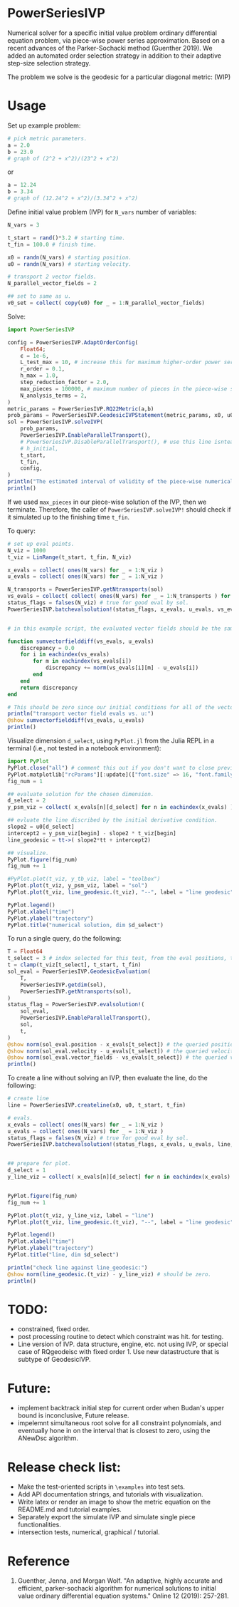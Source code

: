# PowerSeriesIVP
Numerical solver for a specific initial value problem ordinary differential equation problem, via piece-wise power series approximation. Based on a recent advances of the Parker-Sochacki method (Guenther 2019). We added an automated order selection strategy in addition to their adaptive step-size selection strategy.

The problem we solve is the geodesic for a particular diagonal metric: (WIP)

# Usage

Set up example problem:
```julia
# pick metric parameters.
a = 2.0
b = 23.0
# graph of (2^2 + x^2)/(23^2 + x^2)
```
or 
```julia
a = 12.24
b = 3.34
# graph of (12.24^2 + x^2)/(3.34^2 + x^2)
```


Define initial value problem (IVP) for `N_vars` number of variables:
```julia
N_vars = 3

t_start = rand()*3.2 # starting time.
t_fin = 100.0 # finish time.

x0 = randn(N_vars) # starting position.
u0 = randn(N_vars) # starting velocity.

# transport 2 vector fields.
N_parallel_vector_fields = 2

## set to same as u.
v0_set = collect( copy(u0) for _ = 1:N_parallel_vector_fields)

```

Solve:
```julia
import PowerSeriesIVP

config = PowerSeriesIVP.AdaptOrderConfig(
    Float64;
    ϵ = 1e-6,
    L_test_max = 10, # increase this for maximum higher-order power series.
    r_order = 0.1,
    h_max = 1.0,
    step_reduction_factor = 2.0,
    max_pieces = 100000, # maximum number of pieces in the piece-wise solution.
    N_analysis_terms = 2,
)
metric_params = PowerSeriesIVP.RQ22Metric(a,b)
prob_params = PowerSeriesIVP.GeodesicIVPStatement(metric_params, x0, u0, v0_set)
sol = PowerSeriesIVP.solveIVP(
    prob_params,
    PowerSeriesIVP.EnableParallelTransport(),
    # PowerSeriesIVP.DisableParallelTransport(), # use this line isntead for faster computation, if don't want to parallel transport the vector fields in v0_set.
    # h_initial,
    t_start,
    t_fin,
    config,
)
println("The estimated interval of validity of the piece-wise numerical solution is from time ", t_start, " to ", PowerSeriesIVP.getendtime(sol))
println()

```
If we used `max_pieces` in our piece-wise solution of the IVP, then we terminate. Therefore, the caller of `PowerSeriesIVP.solveIVP!` should check if it simulated up to the finishing time `t_fin`.

To query:
```julia
# set up eval points.
N_viz = 1000
t_viz = LinRange(t_start, t_fin, N_viz)

x_evals = collect( ones(N_vars) for _ = 1:N_viz )
u_evals = collect( ones(N_vars) for _ = 1:N_viz )

N_transports = PowerSeriesIVP.getNtransports(sol)
vs_evals = collect( collect( ones(N_vars) for _ = 1:N_transports ) for _ = 1:N_viz )
status_flags = falses(N_viz) # true for good eval by sol.
PowerSeriesIVP.batchevalsolution!(status_flags, x_evals, u_evals, vs_evals, sol, t_viz)


# in this example script, the evaluated vector fields should be the same as u.

function sumvectorfielddiff(vs_evals, u_evals)
    discrepancy = 0.0
    for i in eachindex(vs_evals)
        for m in eachindex(vs_evals[i])
            discrepancy += norm(vs_evals[i][m] - u_evals[i])
        end
    end
    return discrepancy
end

# This should be zero since our initial conditions for all of the vector fields are the same as the initial conditions for u.
println("transport vector field evals vs. u:")
@show sumvectorfielddiff(vs_evals, u_evals)
println()


```

Visualize dimension `d_select`, using `PyPlot.jl` from the Julia REPL in a terminal (i.e., not tested in a notebook environment):
```julia
import PyPlot
PyPlot.close("all") # comment this out if you don't want to close previously opened PyPlot windows.
PyPlot.matplotlib["rcParams"][:update](["font.size" => 16, "font.family" => "serif"])
fig_num = 1

## evaluate solution for the chosen dimension.
d_select = 2
y_psm_viz = collect( x_evals[n][d_select] for n in eachindex(x_evals) )

## evluate the line discribed by the initial derivative condition.
slope2 = u0[d_select]
intercept2 = y_psm_viz[begin] - slope2 * t_viz[begin]
line_geodesic = tt->( slope2*tt + intercept2)

## visualize.
PyPlot.figure(fig_num)
fig_num += 1

#PyPlot.plot(t_viz, y_tb_viz, label = "toolbox")
PyPlot.plot(t_viz, y_psm_viz, label = "sol")
PyPlot.plot(t_viz, line_geodesic.(t_viz), "--", label = "line geodesic")

PyPlot.legend()
PyPlot.xlabel("time")
PyPlot.ylabel("trajectory")
PyPlot.title("numerical solution, dim $d_select")

```

To run a single query, do the following:
```julia
T = Float64
t_select = 3 # index selected for this test, from the eval positions, t_viz.
t = clamp(t_viz[t_select], t_start, t_fin)
sol_eval = PowerSeriesIVP.GeodesicEvaluation(
    T,
    PowerSeriesIVP.getdim(sol),
    PowerSeriesIVP.getNtransports(sol),
)
status_flag = PowerSeriesIVP.evalsolution!(
    sol_eval,
    PowerSeriesIVP.EnableParallelTransport(),
    sol,
    t,
)
@show norm(sol_eval.position - x_evals[t_select]) # the queried position.
@show norm(sol_eval.velocity - u_evals[t_select]) # the queried velocity.
@show norm(sol_eval.vector_fields - vs_evals[t_select]) # the queried velocity.
println()

```

To create a line without solving an IVP, then evaluate the line, do the following:
```julia
# create line
line = PowerSeriesIVP.createline(x0, u0, t_start, t_fin)

# evals.
x_evals = collect( ones(N_vars) for _ = 1:N_viz )
u_evals = collect( ones(N_vars) for _ = 1:N_viz )
status_flags = falses(N_viz) # true for good eval by sol.
PowerSeriesIVP.batchevalsolution!(status_flags, x_evals, u_evals, line, t_viz)


## prepare for plot.
d_select = 1
y_line_viz = collect( x_evals[n][d_select] for n in eachindex(x_evals) )


PyPlot.figure(fig_num)
fig_num += 1

PyPlot.plot(t_viz, y_line_viz, label = "line")
PyPlot.plot(t_viz, line_geodesic.(t_viz), "--", label = "line geodesic")

PyPlot.legend()
PyPlot.xlabel("time")
PyPlot.ylabel("trajectory")
PyPlot.title("line, dim $d_select")

println("check line against line_geodesic:")
@show norm(line_geodesic.(t_viz) - y_line_viz) # should be zero.
println()

```

# TODO:
- constrained, fixed order.
- post processing routine to detect which constraint was hit. for testing.
- Line version of IVP. data structure, engine, etc. not using IVP, or special case of RQgeodeisc with fixed order 1. Use new datastructure that is subtype of GeodesicIVP.

# Future:
- implement backtrack initial step for current order when Budan's upper bound is inconclusive, Future release.
- impelemnt simultaneous root solve for all constraint polynomials, and eventually hone in on the interval that is closest to zero, using the ANewDsc algorithm.

# Release check list:
- Make the test-oriented scripts in `\examples` into test sets.
- Add API documentation strings, and tutorials with visualization.
- Write latex or render an image to show the metric equation on the README.md and tutorial examples.
- Separately export the simulate IVP and simulate single piece functionalities.
- intersection tests, numerical, graphical / tutorial.

# Reference
1. Guenther, Jenna, and Morgan Wolf. "An adaptive, highly accurate and efficient, parker-sochacki algorithm for numerical solutions to initial value ordinary differential equation systems." Online 12 (2019): 257-281.